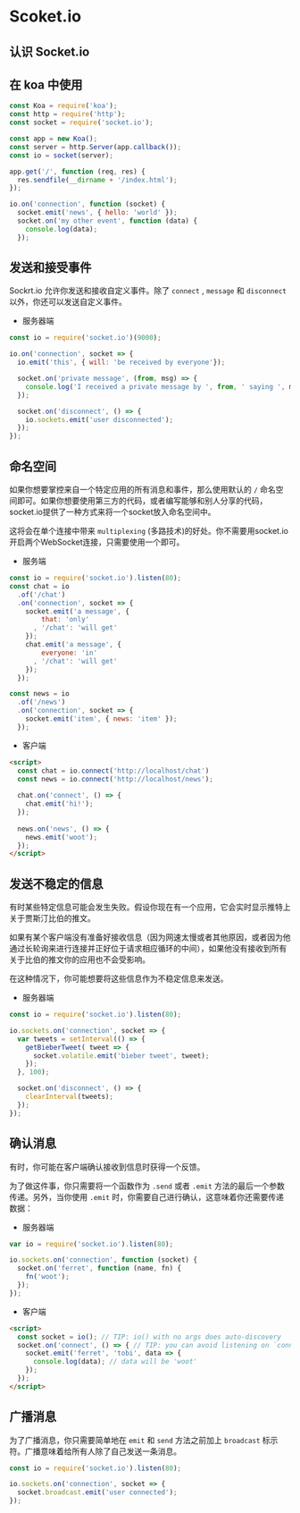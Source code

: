 # Scoket.io

## 认识 Socket.io

## 在 koa 中使用

```js
const Koa = require('koa');
const http = require('http');
const socket = require('socket.io');

const app = new Koa();
const server = http.Server(app.callback());
const io = socket(server);

app.get('/', function (req, res) {
  res.sendfile(__dirname + '/index.html');
});

io.on('connection', function (socket) {
  socket.emit('news', { hello: 'world' });
  socket.on('my other event', function (data) {
    console.log(data);
  });
```

## 发送和接受事件

Sockrt.io 允许你发送和接收自定义事件。除了 `connect` , `message` 和 `disconnect` 以外，你还可以发送自定义事件。


* 服务器端

```js
const io = require('socket.io')(9000);

io.on('connection', socket => {
  io.emit('this', { will: 'be received by everyone'});

  socket.on('private message', (from, msg) => {
    console.log('I received a private message by ', from, ' saying ', msg);
  });

  socket.on('disconnect', () => {
    io.sockets.emit('user disconnected');
  });
});
```

## 命名空间

如果你想要掌控来自一个特定应用的所有消息和事件，那么使用默认的 `/` 命名空间即可。如果你想要使用第三方的代码，或者编写能够和别人分享的代码，socket.io提供了一种方式来将一个socket放入命名空间中。

这将会在单个连接中带来 `multiplexing` (多路技术)的好处。你不需要用socket.io开启两个WebSocket连接，只需要使用一个即可。

* 服务端

```js
const io = require('socket.io').listen(80);
const chat = io
  .of('/chat')
  .on('connection', socket => {
    socket.emit('a message', {
        that: 'only'
      , '/chat': 'will get'
    });
    chat.emit('a message', {
        everyone: 'in'
      , '/chat': 'will get'
    });
  });

const news = io
  .of('/news')
  .on('connection', socket => {
    socket.emit('item', { news: 'item' });
  });
```

* 客户端

```html
<script>
  const chat = io.connect('http://localhost/chat')
  const news = io.connect('http://localhost/news');
  
  chat.on('connect', () => {
    chat.emit('hi!');
  });
  
  news.on('news', () => {
    news.emit('woot');
  });
</script>
```

## 发送不稳定的信息

有时某些特定信息可能会发生失败。假设你现在有一个应用，它会实时显示推特上关于贾斯汀比伯的推文。

如果有某个客户端没有准备好接收信息（因为网速太慢或者其他原因，或者因为他通过长轮询来进行连接并正好位于请求相应循环的中间），如果他没有接收到所有关于比伯的推文你的应用也不会受影响。

在这种情况下，你可能想要将这些信息作为不稳定信息来发送。


* 服务器端

```js
const io = require('socket.io').listen(80);

io.sockets.on('connection', socket => {
  var tweets = setInterval(() => {
    getBieberTweet( tweet => {
      socket.volatile.emit('bieber tweet', tweet);
    });
  }, 100);

  socket.on('disconnect', () => {
    clearInterval(tweets);
  });
});
```

## 确认消息

有时，你可能在客户端确认接收到信息时获得一个反馈。

为了做这件事，你只需要将一个函数作为 `.send` 或者 `.emit` 方法的最后一个参数传递。另外，当你使用 `.emit` 时，你需要自己进行确认，这意味着你还需要传递数据：

* 服务器端

```js
var io = require('socket.io').listen(80);

io.sockets.on('connection', function (socket) {
  socket.on('ferret', function (name, fn) {
    fn('woot');
  });
});
```

* 客户端

```html
<script>
  const socket = io(); // TIP: io() with no args does auto-discovery
  socket.on('connect', () => { // TIP: you can avoid listening on `connect` and listen on events directly too!
    socket.emit('ferret', 'tobi', data => {
      console.log(data); // data will be 'woot'
    });
  });
</script>
```

## 广播消息

为了广播消息，你只需要简单地在 `emit` 和 `send` 方法之前加上 `broadcast` 标示符。广播意味着给所有人除了自己发送一条消息。

```js
const io = require('socket.io').listen(80);

io.sockets.on('connection', socket => {
  socket.broadcast.emit('user connected');
});
```